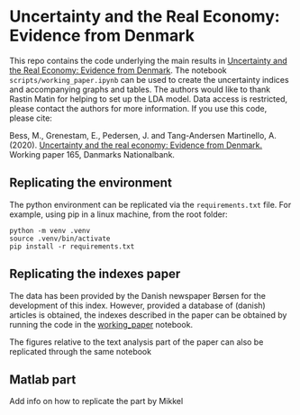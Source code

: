 # Uncertainty and the Real Economy: Evidence from Denmark

This repo contains the code underlying the main results in [Uncertainty and the Real Economy: Evidence from Denmark](https://www.nationalbanken.dk/en/publications/Pages/2020/11/Working-Paper-Uncertainty-and-the-real-economy-Evidence-from-Denmark.aspx). The notebook `scripts/working_paper.ipynb` can be used to create the uncertainty indices and accompanying graphs and tables. The authors would like to thank Rastin Matin for helping to set up the LDA model. Data access is restricted, please contact the authors for more information. If you use this code, please cite:

Bess, M., Grenestam, E., Pedersen, J. and Tang-Andersen Martinello, A. (2020). [Uncertainty and the real economy: Evidence from Denmark.](https://www.nationalbanken.dk/en/publications/Pages/2020/11/Working-Paper-Uncertainty-and-the-real-economy-Evidence-from-Denmark.aspx) Working paper 165, Danmarks Nationalbank.

## Replicating the environment
The python environment can be replicated via the `requirements.txt` file. For example, using pip in a linux machine, from the root folder:

```
python -m venv .venv
source .venv/bin/activate
pip install -r requirements.txt
```

## Replicating the indexes paper
The data has been provided by the Danish newspaper Børsen for the development of this index. However, provided a database of (danish) articles is obtained, the indexes described in the paper can be obtained by running the code in the [working_paper](https://github.com/Danmarks-Nationalbank/uncertainty/blob/8-publication/scripts/working_paper.ipynb) notebook.

The figures relative to the text analysis part of the paper can also be replicated through the same notebook  

## Matlab part
Add info on how to replicate the part by Mikkel
